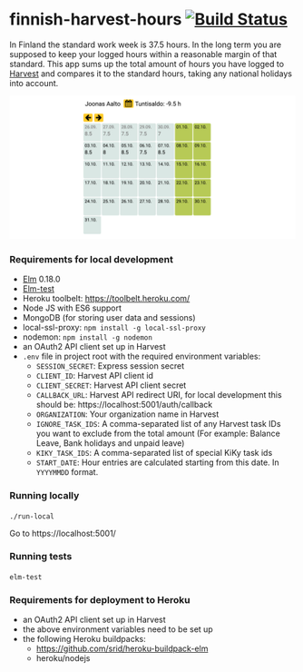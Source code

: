 # finnish-harvest-hours [![Build Status](https://travis-ci.org/joaalto/finnish-harvest-hours.svg?branch=master)](https://travis-ci.org/joaalto/finnish-harvest-hours)

In Finland the standard work week is 37.5 hours. In the long term you are supposed to keep your logged hours within a reasonable margin of that standard. This app sums up the total amount of hours you have logged to [Harvest](https://www.getharvest.com/) and compares it to the standard hours, taking any national holidays into account.

![Screenshot](screenshot.png)

### Requirements for local development

- [Elm](http://elm-lang.org/) 0.18.0
- [Elm-test](http://package.elm-lang.org/packages/elm-community/elm-test/latest)
- Heroku toolbelt: https://toolbelt.heroku.com/
- Node JS with ES6 support
- MongoDB (for storing user data and sessions)
- local-ssl-proxy: `npm install -g local-ssl-proxy`  
- nodemon: `npm install -g nodemon`
- an OAuth2 API client set up in Harvest
- `.env` file in project root with the required environment variables:
    - `SESSION_SECRET`: Express session secret
    - `CLIENT_ID`: Harvest API client id
    - `CLIENT_SECRET`: Harvest API client secret
    - `CALLBACK_URL`: Harvest API redirect URI, for local development this should be: https://localhost:5001/auth/callback
    - `ORGANIZATION`: Your organization name in Harvest
    - `IGNORE_TASK_IDS`: A comma-separated list of any Harvest task IDs you want to exclude from the total amount (For example: Balance Leave, Bank holidays and unpaid leave)
    - `KIKY_TASK_IDS`: A comma-separated list of special KiKy task ids
    - `START_DATE`: Hour entries are calculated starting from this date. In `YYYYMMDD` format.

### Running locally

`./run-local`

Go to https://localhost:5001/

### Running tests

`elm-test`

### Requirements for deployment to Heroku

- an OAuth2 API client set up in Harvest
- the above environment variables need to be set up
- the following Heroku buildpacks:
    - https://github.com/srid/heroku-buildpack-elm
    - heroku/nodejs

